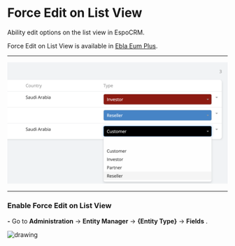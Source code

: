 # Force Edit on List View

Ability edit options on the list view in EspoCRM.

Force Edit on List View is available
in [Ebla Eum Plus](https://www.eblasoft.com.tr/espocrm-extension-page/espocrm-enum-plus).

---

![Show As Button](../../_static/images/espocrm-extensions/enum-plus/force-edit-on-list-view.png)

---

### Enable Force Edit on List View

**-** Go to **Administration** -> **Entity Manager** -> **{Entity Type}** -> **Fields** .

<img src="https://eblasoft.github.io/documentation/_static/images/espocrm-extensions/enum-plus/options.png" alt="drawing" style="width:200px;"/>